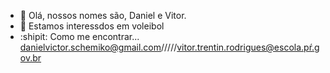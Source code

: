 - :telescope: Olá, nossos nomes são, Daniel e Vitor.
- :volleyball: Estamos interessdos em voleibol
- :shipit: Como me encontrar... danielvictor.schemiko@gmail.com/////vitor.trentin.rodrigues@escola.pŕ.gov.br

<!---
DanielScmk/DanielScmk is a ✨ special ✨ repository because its `README.md` (this file) appears on your GitHub profile.
You can click the Preview link to take a look at your changes.
--->
